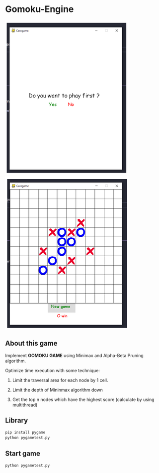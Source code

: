 # Gomoku-Engine
<img src="/image/1.PNG" width="400"> <img src="/image/2.PNG" width="400">

## About this game

Implement **GOMOKU GAME** using Minimax and Alpha-Beta Pruning algorithm.

Optimize time execution with some technique:

1. Limit the traversal area for each node by 1 cell.

2. Limit the depth of Mininmax algorithm down

3. Get the top n nodes which have the highest score (calculate by using multithread)

## Library

```sh
pip install pygame
python pygametest.py
```

## Start game

```sh
python pygametest.py
```
